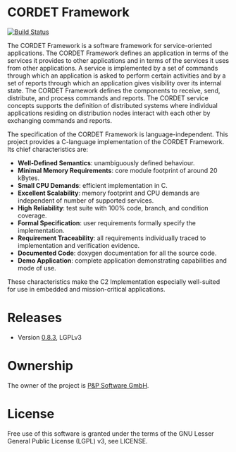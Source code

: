 # CORDET Framework
[![Build Status](https://travis-ci.org/pnp-software/cordetfw.svg?branch=master)](https://travis-ci.org/pnp-software/cordetfw)

The CORDET Framework is a software framework for service-oriented applications. The CORDET Framework defines an application in terms of the services it provides to other applications and in terms of the services it uses from other applications. A service is implemented by a set of commands through which an application is asked to perform certain activities and by a set of reports through which an application gives visibility over its internal state. The CORDET Framework defines the components to receive, send, distribute, and process commands and reports. The CORDET service concepts supports the definition of distributed systems where individual applications residing on distribution nodes interact with each other by exchanging commands and reports.

The specification of the CORDET Framework is language-independent. This project provides a C-language implementation of the CORDET Framework. Its chief characteristics are:

- **Well-Defined Semantics**: unambiguously defined behaviour.
- **Minimal Memory Requirements**: core module footprint of around 20 kBytes.
- **Small CPU Demands**: efficient implementation in C.
- **Excellent Scalability**: memory footprint and CPU demands are independent of number of supported services.
- **High Reliability**: test suite with 100% code, branch, and condition coverage.
- **Formal Specification**: user requirements formally specify the implementation.
- **Requirement Traceability**: all requirements individually traced to implementation and verification evidence.
- **Documented Code**: doxygen documentation for all the source code.
- **Demo Application**: complete application demonstrating capabilities and mode of use. 

These characteristics make the C2 Implementation especially well-suited for use in embedded and mission-critical applications. 

# Releases
* Version [0.8.3](http://pnp-software.com/cordetfw/CordetFw_C2_Impl_LGPLv3_0.8.3.zip), LGPLv3

# Ownership

The owner of the project is [P&P Software GmbH](http://pnp-software.com/). 

# License

Free use of this software is granted under the terms of the GNU Lesser General Public License (LGPL) v3, see LICENSE.
